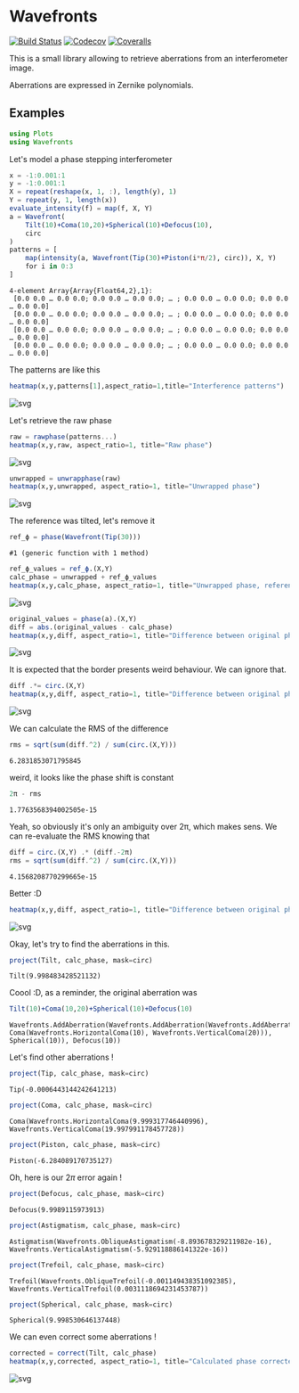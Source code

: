 # Wavefronts

[![Build Status](https://travis-ci.com/myusername/Wavefronts.jl.svg?branch=master)](https://travis-ci.com/myusername/Wavefronts.jl)
[![Codecov](https://codecov.io/gh/myusername/Wavefronts.jl/branch/master/graph/badge.svg)](https://codecov.io/gh/myusername/Wavefronts.jl)
[![Coveralls](https://coveralls.io/repos/github/myusername/Wavefronts.jl/badge.svg?branch=master)](https://coveralls.io/github/myusername/Wavefronts.jl?branch=master)

This is a small library allowing to retrieve aberrations from an interferometer image.

Aberrations are expressed in Zernike polynomials.

## Examples

```julia
using Plots
using Wavefronts
```

Let's model a phase stepping interferometer


```julia
x = -1:0.001:1
y = -1:0.001:1
X = repeat(reshape(x, 1, :), length(y), 1)
Y = repeat(y, 1, length(x))
evaluate_intensity(f) = map(f, X, Y)
a = Wavefront(
    Tilt(10)+Coma(10,20)+Spherical(10)+Defocus(10),
    circ
)
patterns = [
    map(intensity(a, Wavefront(Tip(30)+Piston(i*π/2), circ)), X, Y)
    for i in 0:3
]
```




    4-element Array{Array{Float64,2},1}:
     [0.0 0.0 … 0.0 0.0; 0.0 0.0 … 0.0 0.0; … ; 0.0 0.0 … 0.0 0.0; 0.0 0.0 … 0.0 0.0]
     [0.0 0.0 … 0.0 0.0; 0.0 0.0 … 0.0 0.0; … ; 0.0 0.0 … 0.0 0.0; 0.0 0.0 … 0.0 0.0]
     [0.0 0.0 … 0.0 0.0; 0.0 0.0 … 0.0 0.0; … ; 0.0 0.0 … 0.0 0.0; 0.0 0.0 … 0.0 0.0]
     [0.0 0.0 … 0.0 0.0; 0.0 0.0 … 0.0 0.0; … ; 0.0 0.0 … 0.0 0.0; 0.0 0.0 … 0.0 0.0]



The patterns are like this


```julia
heatmap(x,y,patterns[1],aspect_ratio=1,title="Interference patterns")
```




![svg](/images/output_4_0.svg)



Let's retrieve the raw phase


```julia
raw = rawphase(patterns...)
heatmap(x,y,raw, aspect_ratio=1, title="Raw phase")
```




![svg](/images/output_6_0.svg)




```julia
unwrapped = unwrapphase(raw)
heatmap(x,y,unwrapped, aspect_ratio=1, title="Unwrapped phase")
```




![svg](/images/output_7_0.svg)



The reference was tilted, let's remove it


```julia
ref_ϕ = phase(Wavefront(Tip(30)))
```




    #1 (generic function with 1 method)




```julia
ref_ϕ_values = ref_ϕ.(X,Y)
calc_phase = unwrapped + ref_ϕ_values
heatmap(x,y,calc_phase, aspect_ratio=1, title="Unwrapped phase, reference removed")
```




![svg](/images/output_10_0.svg)




```julia
original_values = phase(a).(X,Y)
diff = abs.(original_values - calc_phase)
heatmap(x,y,diff, aspect_ratio=1, title="Difference between original phase and calculated phase")
```




![svg](/images/output_11_0.svg)



It is expected that the border presents weird behaviour. We can ignore that.


```julia
diff .*= circ.(X,Y)
heatmap(x,y,diff, aspect_ratio=1, title="Difference between original phase and retrieved phase, \nborder removed.")
```




![svg](/images/output_13_0.svg)



We can calculate the RMS of the difference


```julia
rms = sqrt(sum(diff.^2) / sum(circ.(X,Y)))
```




    6.2831853071795845



weird, it looks like the phase shift is constant


```julia
2π - rms
```




    1.7763568394002505e-15



Yeah, so obviously it's only an ambiguity over 2π, which makes sens. We can re-evaluate the RMS knowing that


```julia
diff = circ.(X,Y) .* (diff.-2π)
rms = sqrt(sum(diff.^2) / sum(circ.(X,Y)))
```




    4.1568208770299665e-15



Better :D


```julia
heatmap(x,y,diff, aspect_ratio=1, title="Difference between original phase and retrieved phase, \nborder and 2pi ambiguity removed.")
```




![svg](/images/output_21_0.svg)



Okay, let's try to find the aberrations in this.


```julia
project(Tilt, calc_phase, mask=circ)
```




    Tilt(9.998483428521132)



Coool :D, as a reminder, the original aberration was


```julia
Tilt(10)+Coma(10,20)+Spherical(10)+Defocus(10)
```




    Wavefronts.AddAberration(Wavefronts.AddAberration(Wavefronts.AddAberration(Tilt(10), Coma(Wavefronts.HorizontalComa(10), Wavefronts.VerticalComa(20))), Spherical(10)), Defocus(10))



Let's find other aberrations !


```julia
project(Tip, calc_phase, mask=circ)
```




    Tip(-0.0006443144242641213)




```julia
project(Coma, calc_phase, mask=circ)
```




    Coma(Wavefronts.HorizontalComa(9.999317746440996), Wavefronts.VerticalComa(19.997991178457728))




```julia
project(Piston, calc_phase, mask=circ)
```




    Piston(-6.284089170735127)



Oh, here is our $2\pi$ error again !


```julia
project(Defocus, calc_phase, mask=circ)
```




    Defocus(9.9989115973913)




```julia
project(Astigmatism, calc_phase, mask=circ)
```




    Astigmatism(Wavefronts.ObliqueAstigmatism(-8.893678329211982e-16), Wavefronts.VerticalAstigmatism(-5.929118886141322e-16))




```julia
project(Trefoil, calc_phase, mask=circ)
```




    Trefoil(Wavefronts.ObliqueTrefoil(-0.001149438351092385), Wavefronts.VerticalTrefoil(0.0031118694231453787))




```julia
project(Spherical, calc_phase, mask=circ)
```




    Spherical(9.998530646137448)



We can even correct some aberrations !


```julia
corrected = correct(Tilt, calc_phase)
heatmap(x,y,corrected, aspect_ratio=1, title="Calculated phase corrected of tilt")
```




![svg](/images/output_36_0.svg)
